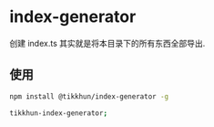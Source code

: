 # index-generator

创建 index.ts 其实就是将本目录下的所有东西全部导出.

## 使用

```bash
npm install @tikkhun/index-generator -g
```

```bash
tikkhun-index-generator;
```
